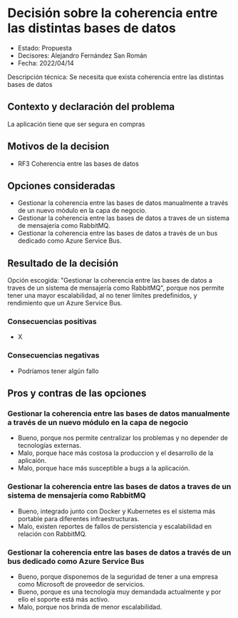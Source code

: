 # Decisión sobre la coherencia entre las distintas bases de datos

* Estado: Propuesta
* Decisores: Alejandro Fernández San Román
* Fecha: 2022/04/14

Descripción técnica: Se necesita que exista coherencia entre las distintas bases de datos

## Contexto y declaración del problema

La aplicación tiene que ser segura en compras

## Motivos de la decision 

* RF3 Coherencia entre las bases de datos

## Opciones consideradas

* Gestionar la coherencia entre las bases de datos manualmente a través de un nuevo módulo en la capa de negocio.
* Gestionar la coherencia entre las bases de datos a traves de un sistema de mensajería como RabbitMQ.
* Gestionar la coherencia entre las bases de datos a través de un bus dedicado como Azure Service Bus. 

## Resultado de la decisión

Opción escogida: "Gestionar la coherencia entre las bases de datos a traves de un sistema de mensajería como RabbitMQ", porque nos permite tener una mayor escalabilidad, al no tener límites predefinidos, y rendimiento que un Azure Service Bus.

### Consecuencias positivas

* X

### Consecuencias negativas

* Podríamos tener algún fallo 

## Pros y contras de las opciones

### Gestionar la coherencia entre las bases de datos manualmente a través de un nuevo módulo en la capa de negocio

* Bueno, porque nos permite centralizar los problemas y no depender de tecnologías externas.
* Malo, porque hace más costosa la produccion y el desarrollo de la aplicaión.
* Malo, porque hace más susceptible a bugs a la aplicación.

### Gestionar la coherencia entre las bases de datos a traves de un sistema de mensajería como RabbitMQ

* Bueno, integrado junto con Docker y Kubernetes es el sistema más portable para diferentes infraestructuras.
* Malo, existen reportes de fallos de persistencia y escalabilidad en relación con RabbitMQ.

### Gestionar la coherencia entre las bases de datos a través de un bus dedicado como Azure Service Bus

* Bueno, porque disponemos de la seguridad de tener a una empresa como Microsoft de proveedor de servicios.
* Bueno, porque es una tecnología muy demandada actualmente y por ello el soporte está más activo.
* Malo, porque nos brinda de menor escalabilidad.
